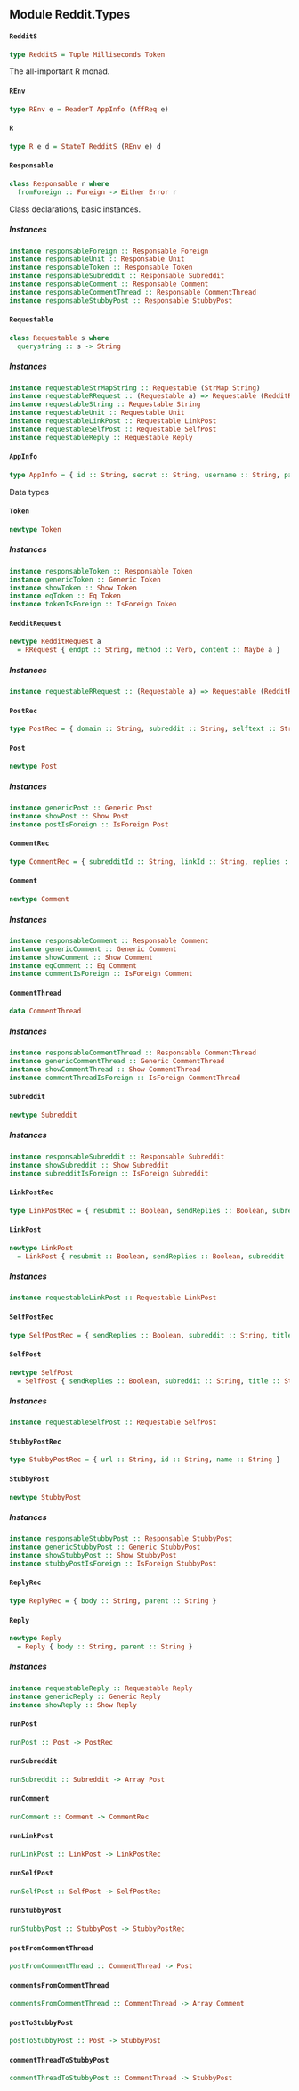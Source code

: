 ## Module Reddit.Types

#### `RedditS`

``` purescript
type RedditS = Tuple Milliseconds Token
```

The all-important R monad.

#### `REnv`

``` purescript
type REnv e = ReaderT AppInfo (AffReq e)
```

#### `R`

``` purescript
type R e d = StateT RedditS (REnv e) d
```

#### `Responsable`

``` purescript
class Responsable r where
  fromForeign :: Foreign -> Either Error r
```

Class declarations, basic instances.

##### Instances
``` purescript
instance responsableForeign :: Responsable Foreign
instance responsableUnit :: Responsable Unit
instance responsableToken :: Responsable Token
instance responsableSubreddit :: Responsable Subreddit
instance responsableComment :: Responsable Comment
instance responsableCommentThread :: Responsable CommentThread
instance responsableStubbyPost :: Responsable StubbyPost
```

#### `Requestable`

``` purescript
class Requestable s where
  querystring :: s -> String
```

##### Instances
``` purescript
instance requestableStrMapString :: Requestable (StrMap String)
instance requestableRRequest :: (Requestable a) => Requestable (RedditRequest a)
instance requestableString :: Requestable String
instance requestableUnit :: Requestable Unit
instance requestableLinkPost :: Requestable LinkPost
instance requestableSelfPost :: Requestable SelfPost
instance requestableReply :: Requestable Reply
```

#### `AppInfo`

``` purescript
type AppInfo = { id :: String, secret :: String, username :: String, password :: String, userAgent :: String }
```

Data types

#### `Token`

``` purescript
newtype Token
```

##### Instances
``` purescript
instance responsableToken :: Responsable Token
instance genericToken :: Generic Token
instance showToken :: Show Token
instance eqToken :: Eq Token
instance tokenIsForeign :: IsForeign Token
```

#### `RedditRequest`

``` purescript
newtype RedditRequest a
  = RRequest { endpt :: String, method :: Verb, content :: Maybe a }
```

##### Instances
``` purescript
instance requestableRRequest :: (Requestable a) => Requestable (RedditRequest a)
```

#### `PostRec`

``` purescript
type PostRec = { domain :: String, subreddit :: String, selftext :: String, id :: String, author :: String, subredditId :: String, isSelf :: Boolean, permalink :: String, name :: String, created :: Int, url :: String, title :: String }
```

#### `Post`

``` purescript
newtype Post
```

##### Instances
``` purescript
instance genericPost :: Generic Post
instance showPost :: Show Post
instance postIsForeign :: IsForeign Post
```

#### `CommentRec`

``` purescript
type CommentRec = { subredditId :: String, linkId :: String, replies :: Maybe (Array Comment), id :: String, author :: String, parentId :: String, body :: String, subreddit :: String, name :: String, created :: Int }
```

#### `Comment`

``` purescript
newtype Comment
```

##### Instances
``` purescript
instance responsableComment :: Responsable Comment
instance genericComment :: Generic Comment
instance showComment :: Show Comment
instance eqComment :: Eq Comment
instance commentIsForeign :: IsForeign Comment
```

#### `CommentThread`

``` purescript
data CommentThread
```

##### Instances
``` purescript
instance responsableCommentThread :: Responsable CommentThread
instance genericCommentThread :: Generic CommentThread
instance showCommentThread :: Show CommentThread
instance commentThreadIsForeign :: IsForeign CommentThread
```

#### `Subreddit`

``` purescript
newtype Subreddit
```

##### Instances
``` purescript
instance responsableSubreddit :: Responsable Subreddit
instance showSubreddit :: Show Subreddit
instance subredditIsForeign :: IsForeign Subreddit
```

#### `LinkPostRec`

``` purescript
type LinkPostRec = { resubmit :: Boolean, sendReplies :: Boolean, subreddit :: String, title :: String, url :: String }
```

#### `LinkPost`

``` purescript
newtype LinkPost
  = LinkPost { resubmit :: Boolean, sendReplies :: Boolean, subreddit :: String, title :: String, url :: String }
```

##### Instances
``` purescript
instance requestableLinkPost :: Requestable LinkPost
```

#### `SelfPostRec`

``` purescript
type SelfPostRec = { sendReplies :: Boolean, subreddit :: String, title :: String, body :: String }
```

#### `SelfPost`

``` purescript
newtype SelfPost
  = SelfPost { sendReplies :: Boolean, subreddit :: String, title :: String, body :: String }
```

##### Instances
``` purescript
instance requestableSelfPost :: Requestable SelfPost
```

#### `StubbyPostRec`

``` purescript
type StubbyPostRec = { url :: String, id :: String, name :: String }
```

#### `StubbyPost`

``` purescript
newtype StubbyPost
```

##### Instances
``` purescript
instance responsableStubbyPost :: Responsable StubbyPost
instance genericStubbyPost :: Generic StubbyPost
instance showStubbyPost :: Show StubbyPost
instance stubbyPostIsForeign :: IsForeign StubbyPost
```

#### `ReplyRec`

``` purescript
type ReplyRec = { body :: String, parent :: String }
```

#### `Reply`

``` purescript
newtype Reply
  = Reply { body :: String, parent :: String }
```

##### Instances
``` purescript
instance requestableReply :: Requestable Reply
instance genericReply :: Generic Reply
instance showReply :: Show Reply
```

#### `runPost`

``` purescript
runPost :: Post -> PostRec
```

#### `runSubreddit`

``` purescript
runSubreddit :: Subreddit -> Array Post
```

#### `runComment`

``` purescript
runComment :: Comment -> CommentRec
```

#### `runLinkPost`

``` purescript
runLinkPost :: LinkPost -> LinkPostRec
```

#### `runSelfPost`

``` purescript
runSelfPost :: SelfPost -> SelfPostRec
```

#### `runStubbyPost`

``` purescript
runStubbyPost :: StubbyPost -> StubbyPostRec
```

#### `postFromCommentThread`

``` purescript
postFromCommentThread :: CommentThread -> Post
```

#### `commentsFromCommentThread`

``` purescript
commentsFromCommentThread :: CommentThread -> Array Comment
```

#### `postToStubbyPost`

``` purescript
postToStubbyPost :: Post -> StubbyPost
```

#### `commentThreadToStubbyPost`

``` purescript
commentThreadToStubbyPost :: CommentThread -> StubbyPost
```


